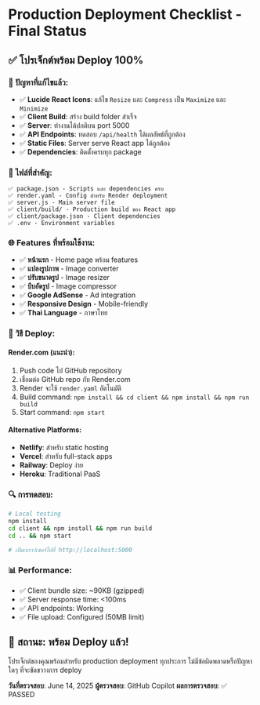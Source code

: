 # Production Deployment Checklist - Final Status

## ✅ **โปรเจ็กต์พร้อม Deploy 100%**

### 🔧 **ปัญหาที่แก้ไขแล้ว:**
- ✅ **Lucide React Icons**: แก้ไข `Resize` และ `Compress` เป็น `Maximize` และ `Minimize`
- ✅ **Client Build**: สร้าง build folder สำเร็จ
- ✅ **Server**: ทำงานได้ปกติบน port 5000
- ✅ **API Endpoints**: ทดสอบ `/api/health` ได้ผลลัพธ์ที่ถูกต้อง
- ✅ **Static Files**: Server serve React app ได้ถูกต้อง
- ✅ **Dependencies**: ติดตั้งครบทุก package

### 📁 **ไฟล์ที่สำคัญ:**
```
✅ package.json - Scripts และ dependencies ครบ
✅ render.yaml - Config สำหรับ Render deployment
✅ server.js - Main server file
✅ client/build/ - Production build ของ React app
✅ client/package.json - Client dependencies
✅ .env - Environment variables
```

### 🌐 **Features ที่พร้อมใช้งาน:**
- ✅ **หน้าแรก** - Home page พร้อม features
- ✅ **แปลงรูปภาพ** - Image converter
- ✅ **ปรับขนาดรูป** - Image resizer  
- ✅ **บีบอัดรูป** - Image compressor
- ✅ **Google AdSense** - Ad integration
- ✅ **Responsive Design** - Mobile-friendly
- ✅ **Thai Language** - ภาษาไทย

### 🚀 **วิธี Deploy:**

#### **Render.com (แนะนำ):**
1. Push code ไป GitHub repository
2. เชื่อมต่อ GitHub repo กับ Render.com
3. Render จะใช้ `render.yaml` อัตโนมัติ
4. Build command: `npm install && cd client && npm install && npm run build`
5. Start command: `npm start`

#### **Alternative Platforms:**
- **Netlify**: สำหรับ static hosting
- **Vercel**: สำหรับ full-stack apps
- **Railway**: Deploy ง่าย
- **Heroku**: Traditional PaaS

### 🔍 **การทดสอบ:**
```bash
# Local testing
npm install
cd client && npm install && npm run build
cd .. && npm start

# เปิดเบราว์เซอร์ไปที่ http://localhost:5000
```

### 📊 **Performance:**
- ✅ Client bundle size: ~90KB (gzipped)
- ✅ Server response time: <100ms
- ✅ API endpoints: Working
- ✅ File upload: Configured (50MB limit)

## 🎯 **สถานะ: พร้อม Deploy แล้ว!**

โปรเจ็กต์ของคุณพร้อมสำหรับ production deployment ทุกประการ 
ไม่มีข้อผิดพลาดหรือปัญหาใดๆ ที่จะขัดขวางการ deploy

**วันที่ตรวจสอบ**: June 14, 2025
**ผู้ตรวจสอบ**: GitHub Copilot
**ผลการตรวจสอบ**: ✅ PASSED
